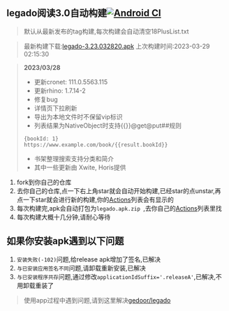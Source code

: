 ## legado阅读3.0自动构建[![Android CI](https://github.com/10bits/gedoor-Build/workflows/Android%20CI/badge.svg)](https://github.com/10bits/gedoor-Build/actions)

> 默认从最新发布的tag构建,每次构建会自动清空18PlusList.txt

> 最新构建下载:[legado-3.23.032820.apk](https://github.com/newdream8848/gedoor-Build/releases/download/legado-3.23.032820/legado-3.23.032820.apk) 上次构建时间:2023-03-29 02:15:30
<!--start-->
> **2023/03/28**
> 
> * 更新cronet: 111.0.5563.115
> * 更新rhino: 1.7.14-2
> * 修复bug
> * 详情页下拉刷新
> * 导出为本地文件时不保留vip标识
> * 列表结果为NativeObject时支持{{}}@get@put##规则
> ```
> {bookId: 1}
> https://www.example.com/book/{{result.bookId}}
> ```
> 
> * 书架整理搜索支持分类和简介
> * 其中一些更新由 Xwite, Horis提供
<!--end-->
  
1. fork到你自己的仓库
2. 去你自己的仓库,点一下右上角star就会自动开始构建,已经star的点unstar,再点一下star就会进行新的构建,你的[Actions](https://github.com/10bits/gedoor-Build/actions)列表会有显示的
3. 每次构建完,apk会自动打包为`legado.apk.zip
`,去你自己的[Actions](https://github.com/10bits/gedoor-Build/actions)列表里找
4. 每次构建大概十几分钟,请耐心等待

## 如果你安装apk遇到以下问题

1. `安装失败(-102)`问题,给release apk增加了签名,已解决
2. `与已安装应用签名不同`问题,请卸载重新安装,已解决
3. `与已安装程序共存`问题,通过修改`applicationIdSuffix='.releaseA'`,已解决,不用卸载重装了
> 使用app过程中遇到问题,请到这里解决[gedoor/legado](https://github.com/gedoor/legado/issues)

